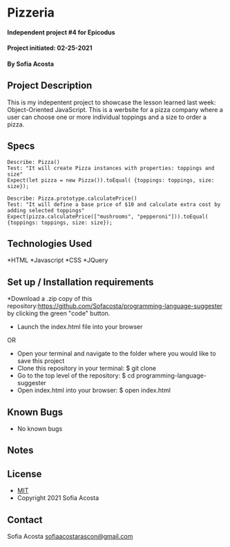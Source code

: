 # Pizzeria
#### Independent project #4 for Epicodus
#### Project initiated: 02-25-2021
#### By Sofia Acosta
## Project Description
This is my indepentent project to showcase the lesson learned last week: Object-Oriented JavaScript. This is a werbsite for a pizza company where a user can choose one or more individual toppings and a size to order a pizza.      
## Specs
 
```
Describe: Pizza()
Test: "It will create Pizza instances with properties: toppings and size"
Expect(let pizza = new Pizza()).toEqual( {toppings: toppings, size: size});

Describe: Pizza.prototype.calculatePrice()
Test: "It will define a base price of $10 and calculate extra cost by adding selected toppings"
Expect(pizza.calculatePrice(["mushrooms", "pepperoni"])).toEqual( {toppings: toppings, size: size});

```

## Technologies Used
*HTML
*Javascript
*CSS
*JQuery
## Set up / Installation requirements
*Download a .zip copy of this repository:https://github.com/Sofacosta/programming-language-suggester by clicking the green "code" button. 
* Launch the index.html file into your browser
 
OR
 
* Open your terminal and navigate to the folder where you would like to save this project
* Clone this repository in your terminal: $ git clone
* Go to the top level of the repository: $ cd programming-language-suggester
* Open index.html into your browser: $ open index.html
 
## Known Bugs
* No known bugs
## Notes

## License
* [MIT](https://choosealicense.com/licenses/mit)
* Copyright 2021 Sofia Acosta
## Contact
Sofia Acosta sofiaacostarascon@gmail.com
 

